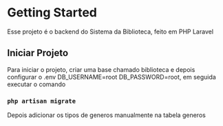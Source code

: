 # Getting Started

Esse projeto é o backend do Sistema da Biblioteca, feito em PHP Laravel

## Iniciar Projeto

Para iniciar o projeto, criar uma base chamado biblioteca e depois configurar o .env DB_USERNAME=root DB_PASSWORD=root, em seguida executar o comando

### `php artisan migrate`

Depois adicionar os tipos de generos manualmente na tabela generos